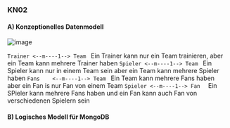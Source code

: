 ### KN02
#### A) Konzeptionelles Datenmodell

![image](https://github.com/Rubenizz/m165/assets/112400838/e5bb21c2-d39a-41b0-be49-3e83150ed703)

```Trainer <--m----1--> Team ``` Ein Trainer kann nur ein Team trainieren, aber ein Team kann mehrere Trainer haben
```Spieler <--m----1--> Team ``` Ein Spieler kann nur in einem Team sein aber ein Team kann mehrere Spieler haben
```Fans    <--m----1--> Team ``` Ein Team kann mehrere Fans haben aber ein Fan is nur Fan von einem Team
```Spieler <--m----1--> Fan  ``` Ein SPieler kann mehrere Fans haben und ein Fan kann auch Fan von verschiedenen Spielern sein

#### B) Logisches Modell für MongoDB



